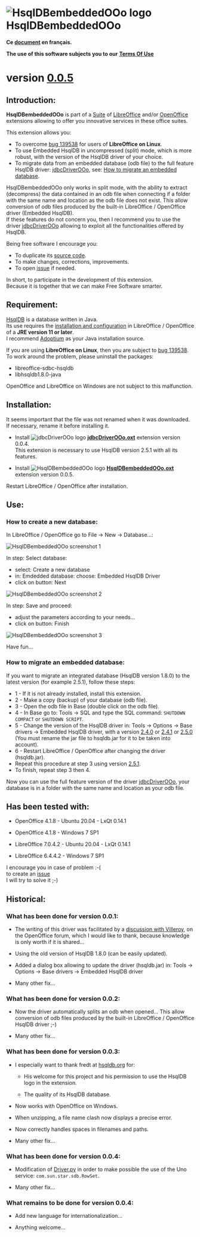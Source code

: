 # ![HsqlDBembeddedOOo logo][1] HsqlDBembeddedOOo

**Ce [document][2] en français.**

**The use of this software subjects you to our** [**Terms Of Use**][3]

# version [0.0.5][4]

## Introduction:

**HsqlDBembeddedOOo** is part of a [Suite][5] of [LibreOffice][6] and/or [OpenOffice][7] extensions allowing to offer you innovative services in these office suites.  

This extension allows you:
- To overcome [bug 139538][8] for users of **LibreOffice on Linux**.
- To use Embedded HsqlDB in uncompressed (split) mode, which is more robust, with the version of the HsqlDB driver of your choice.
- To migrate data from an embedded database (odb file) to the full feature HsqlDB driver: [jdbcDriverOOo][9], see: [How to migrate an embedded database][10].

HsqlDBembeddedOOo only works in split mode, with the ability to extract (decompress) the data contained in an odb file when connecting if a folder with the same name and location as the odb file does not exist. This allow conversion of odb files produced by the built-in LibreOffice / OpenOffice driver (Embedded HsqlDB).  
If these features do not concern you, then I recommend you to use the driver [jdbcDriverOOo][9] allowing to exploit all the functionalities offered by HsqlDB.

Being free software I encourage you:
- To duplicate its [source code][11].
- To make changes, corrections, improvements.
- To open [issue][12] if needed.

In short, to participate in the development of this extension.  
Because it is together that we can make Free Software smarter.

## Requirement:

[HsqlDB][13] is a database written in Java.  
Its use requires the [installation and configuration][14] in LibreOffice / OpenOffice of a **JRE version 11 or later**.  
I recommend [Adoptium][15] as your Java installation source.

If you are using **LibreOffice on Linux**, then you are subject to [bug 139538][8].  
To work around the problem, please uninstall the packages:
- libreoffice-sdbc-hsqldb
- libhsqldb1.8.0-java

OpenOffice and LibreOffice on Windows are not subject to this malfunction.

## Installation:

It seems important that the file was not renamed when it was downloaded.
If necessary, rename it before installing it.

- Install ![jdbcDriverOOo logo][16] **[jdbcDriverOOo.oxt][17]** extension version 0.0.4.  
This extension is necessary to use HsqlDB version 2.5.1 with all its features.

- Install ![HsqlDBembeddedOOo logo][18] **[HsqlDBembeddedOOo.oxt][19]** extension version 0.0.5.

Restart LibreOffice / OpenOffice after installation.

## Use:

### How to create a new database:

In LibreOffice / OpenOffice go to File -> New -> Database...:

![HsqlDBembeddedOOo screenshot 1][20]

In step: Select database:
- select: Create a new database
- in: Emdedded database: choose: Embedded HsqlDB Driver
- click on button: Next

![HsqlDBembeddedOOo screenshot 2][21]

In step: Save and proceed:
- adjust the parameters according to your needs...
- click on button: Finish

![HsqlDBembeddedOOo screenshot 3][22]

Have fun...

### How to migrate an embedded database:

If you want to migrate an integrated database (HsqlDB version 1.8.0) to the latest version (for example 2.5.1), follow these steps:
- 1 - If it is not already installed, install this extension.
- 2 - Make a copy (backup) of your database (odb file).
- 3 - Open the odb file in Base (double click on the odb file).
- 4 - In Base go to: Tools -> SQL and type the SQL command: `SHUTDOWN COMPACT` or `SHUTDOWN SCRIPT`.
- 5 - Change the version of the HsqlDB driver in: Tools -> Options -> Base drivers -> Embedded HsqlDB driver, with a version [2.4.0][23] or [2.4.1][24] or [2.5.0][25] (You must rename the jar file to hsqldb.jar for it to be taken into account).
- 6 - Restart LibreOffice / OpenOffice after changing the driver (hsqldb.jar).
- Repeat this procedure at step 3 using version [2.5.1][26].
- To finish, repeat step 3 then 4.

Now you can use the full feature version of the driver [jdbcDriverOOo][9], your database is in a folder with the same name and location as your odb file.

## Has been tested with:

* OpenOffice 4.1.8 - Ubuntu 20.04 - LxQt 0.14.1

* OpenOffice 4.1.8 - Windows 7 SP1

* LibreOffice 7.0.4.2 - Ubuntu 20.04 - LxQt 0.14.1

* LibreOffice 6.4.4.2 - Windows 7 SP1

I encourage you in case of problem :-(  
to create an [issue][12]  
I will try to solve it ;-)

## Historical:

### What has been done for version 0.0.1:

- The writing of this driver was facilitated by a [discussion with Villeroy][27], on the OpenOffice forum, which I would like to thank, because knowledge is only worth if it is shared...

- Using the old version of HsqlDB 1.8.0 (can be easily updated).

- Added a dialog box allowing to update the driver (hsqldb.jar) in: Tools -> Options -> Base drivers -> Embedded HsqlDB driver

- Many other fix...

### What has been done for version 0.0.2:

- Now the driver automatically splits an odb when opened... This allow conversion of odb files produced by the built-in LibreOffice / OpenOffice HsqlDB driver ;-)

- Many other fix...

### What has been done for version 0.0.3:

- I especially want to thank fredt at [hsqldb.org][13] for:

    - His welcome for this project and his permission to use the HsqlDB logo in the extension.

    - The quality of its HsqlDB database.

- Now works with OpenOffice on Windows.

- When unzipping, a file name clash now displays a precise error.

- Now correctly handles spaces in filenames and paths.

- Many other fix...

### What has been done for version 0.0.4:

- Modification of [Driver.py][28] in order to make possible the use of the Uno service: `com.sun.star.sdb.RowSet`.

- Many other fix...

### What remains to be done for version 0.0.4:

- Add new language for internationalization...

- Anything welcome...

[1]: <img/HsqlDBembeddedOOo.png>
[2]: <https://prrvchr.github.io/HsqlDBembeddedOOo/README_fr>
[3]: <https://prrvchr.github.io/HsqlDBembeddedOOo/source/HsqlDBembeddedOOo/registration/TermsOfUse_en>
[4]: <https://prrvchr.github.io/HsqlDBembeddedOOo#historical>
[5]: <https://prrvchr.github.io/>
[6]: <https://www.libreoffice.org/download/download/>
[7]: <https://www.openoffice.org/download/index.html>
[8]: <https://bugs.documentfoundation.org/show_bug.cgi?id=139538>
[9]: <https://prrvchr.github.io/jdbcDriverOOo/>
[10]: <https://prrvchr.github.io/HsqlDBembeddedOOo/#how-to-migrate-an-embedded-database>
[11]: <https://github.com/prrvchr/HsqlDBembeddedOOo/>
[12]: <https://github.com/prrvchr/HsqlDBembeddedOOo/issues/new>
[13]: <http://hsqldb.org/>
[14]: <https://wiki.documentfoundation.org/Documentation/HowTo/Install_the_correct_JRE_-_LibreOffice_on_Windows_10>
[15]: <https://adoptium.net/releases.html?variant=openjdk11>
[16]: <https://prrvchr.github.io/jdbcDriverOOo/img/jdbcDriverOOo.png>
[17]: <https://github.com/prrvchr/jdbcDriverOOo/raw/master/jdbcDriverOOo.oxt>
[18]: <img/HsqlDBembeddedOOo.png>
[19]: <https://github.com/prrvchr/HsqlDBembeddedOOo/raw/master/HsqlDBembeddedOOo.oxt>
[20]: <img/HsqlDBembeddedOOo-1.png>
[21]: <img/HsqlDBembeddedOOo-2.png>
[22]: <img/HsqlDBembeddedOOo-3.png>
[23]: <https://repo1.maven.org/maven2/org/hsqldb/hsqldb/2.4.0/hsqldb-2.4.0.jar>
[24]: <https://repo1.maven.org/maven2/org/hsqldb/hsqldb/2.4.1/hsqldb-2.4.1.jar>
[25]: <https://repo1.maven.org/maven2/org/hsqldb/hsqldb/2.5.0/hsqldb-2.5.0.jar>
[26]: <https://repo1.maven.org/maven2/org/hsqldb/hsqldb/2.5.1/hsqldb-2.5.1.jar>
[27]: <https://forum.openoffice.org/en/forum/viewtopic.php?f=13&t=103912>
[28]: <https://github.com/prrvchr/HsqlDBembeddedOOo/blob/master/source/HsqlDBembeddedOOo/service/Driver.py>
